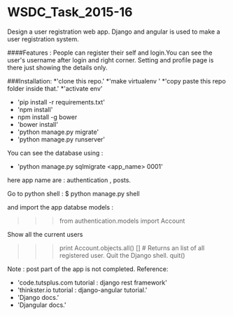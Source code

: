 # WSDC_Task_2015-16
Design a user registration web app.
Django and angular is used to make a user registration system.

####Features :
People can register their self and login.You can see the user's username after login and right corner.
Setting and profile page is there just showing the details only.


###Installation:
*'clone this repo.'
*'make virtualenv '
*'copy paste this repo folder inside that.'
*'activate env'
* 'pip install -r requirements.txt'
* 'npm install'
*  npm install -g bower
* 'bower install'
* 'python manage.py migrate'
* 'python manage.py runserver'

You can see the database using :
* 'python manage.py sqlmigrate <app_name> 0001'
       
here app name are : authentication , posts.

Go to python shell : 
$ python manage.py shell

and import the app databse models :

>>> from authentication.models import Account

Show all the current users
>>> print Account.objects.all()
[] # Returns an list of all registered user.
 Quit the Django shell.
>>> quit()



Note : 
post part of the app is not completed.
Reference:
* 'code.tutsplus.com tutorial : django rest framework'
* 'thinkster.io tutorial : django-angular tutorial.'
* 'Django docs.'
* 'Djangular docs.'




